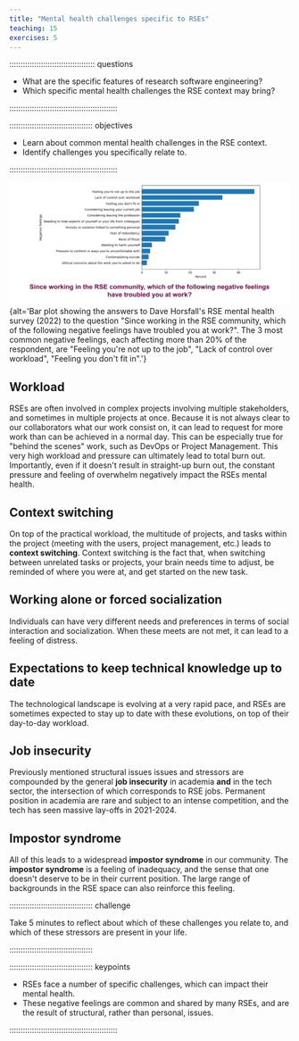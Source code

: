 ```yaml
---
title: "Mental health challenges specific to RSEs"
teaching: 15
exercises: 5
---
```


:::::::::::::::::::::::::::::::::::::: questions 

- What are the specific features of research software engineering?
- Which specific mental health challenges the RSE context may bring?

::::::::::::::::::::::::::::::::::::::::::::::::

::::::::::::::::::::::::::::::::::::: objectives

- Learn about common mental health challenges in the RSE context.
- Identify challenges you specifically relate to.

::::::::::::::::::::::::::::::::::::::::::::::::

![Results of Dave Horsfall's RSE mental health survey (2022) to the question "Since working in the RSE community, which of the following negative feelings have troubled you at work?"](./fig/RSE-mental-health-survey-1.png){alt='Bar plot showing the answers to Dave Horsfall's RSE mental health survey (2022) to the question "Since working in the RSE community, which of the following negative feelings have troubled you at work?". The 3 most common negative feelings, each affecting more than 20% of the respondent, are "Feeling you're not up to the job", "Lack of control over workload", "Feeling you don't fit in".'}

## Workload

RSEs are often involved in complex projects involving multiple stakeholders, and sometimes in multiple projects at once. 
Because it is not always clear to our collaborators what our work consist on, it can lead to request for more work than can be achieved in a normal day.
This can be especially true for "behind the scenes" work, such as DevOps or Project Management.
This very high workload and pressure can ultimately lead to total burn out.
Importantly, even if it doesn't result in straight-up burn out, the constant pressure and feeling of overwhelm negatively impact the RSEs mental health.

## Context switching

On top of the practical workload, the multitude of projects, and tasks within the project (meeting with the users, project management, etc.) leads to **context switching**.
Context switching is the fact that, when switching between unrelated tasks or projects, your brain needs time to adjust, be reminded of where you were at, and get started on the new task.

## Working alone or forced socialization

Individuals can have very different needs and preferences in terms of social interaction and socialization.
When these meets are not met, it can lead to a feeling of distress.

## Expectations to keep technical knowledge up to date

The technological landscape is evolving at a very rapid pace, and RSEs are sometimes expected to stay up to date with these evolutions, on top of their day-to-day workload.

## Job insecurity

Previously mentioned structural issues issues and stressors are compounded by the general **job insecurity** in academia **and** in the tech sector, the intersection of which corresponds to RSE jobs.
Permanent position in academia are rare and subject to an intense competition, and the tech has seen massive lay-offs in 2021-2024.

## Impostor syndrome

All of this leads to a widespread **impostor syndrome** in our community. The **impostor syndrome** is a feeling of inadequacy, and the sense that one doesn't deserve to be in their current position.
The large range of backgrounds in the RSE space can also reinforce this feeling.

::::::::::::::::::::::::::::::::::::: challenge 

Take 5 minutes to reflect about which of these challenges you relate to, and which of these stressors are present in your life.

:::::::::::::::::::::::::::::::::::::

::::::::::::::::::::::::::::::::::::: keypoints 

- RSEs face a number of specific challenges, which can impact their mental health.
- These negative feelings are common and shared by many RSEs, and are the result of structural, rather than personal, issues.

::::::::::::::::::::::::::::::::::::::::::::::::

